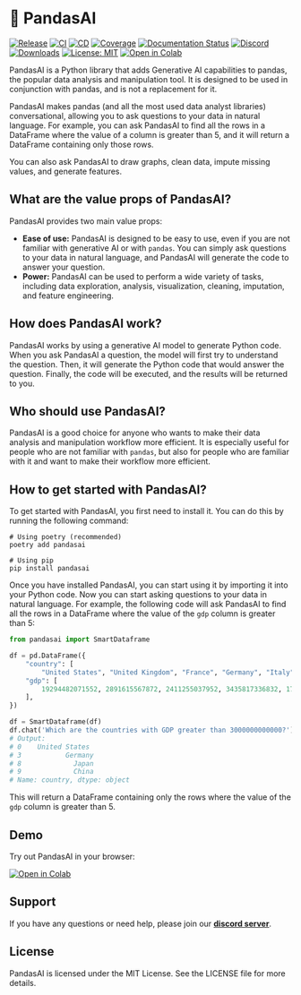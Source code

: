 # 🐼 PandasAI

[![Release](https://img.shields.io/pypi/v/pandasai?label=Release&style=flat-square)](https://pypi.org/project/pandasai/)
[![CI](https://github.com/gventuri/pandas-ai/actions/workflows/ci.yml/badge.svg)](https://github.com/gventuri/pandas-ai/actions/workflows/ci.yml/badge.svg)
[![CD](https://github.com/gventuri/pandas-ai/actions/workflows/cd.yml/badge.svg)](https://github.com/gventuri/pandas-ai/actions/workflows/cd.yml/badge.svg)
[![Coverage](https://codecov.io/gh/gventuri/pandas-ai/branch/main/graph/badge.svg)](https://codecov.io/gh/gventuri/pandas-ai)
[![Documentation Status](https://readthedocs.org/projects/pandas-ai/badge/?version=latest)](https://pandas-ai.readthedocs.io/en/latest/?badge=latest)
[![Discord](https://dcbadge.vercel.app/api/server/kF7FqH2FwS?style=flat&compact=true)](https://discord.gg/kF7FqH2FwS)
[![Downloads](https://static.pepy.tech/badge/pandasai)](https://pepy.tech/project/pandasai) [![License: MIT](https://img.shields.io/badge/License-MIT-yellow.svg)](https://opensource.org/licenses/MIT)
[![Open in Colab](https://colab.research.google.com/assets/colab-badge.svg)](https://colab.research.google.com/drive/1ZnO-njhL7TBOYPZaqvMvGtsjckZKrv2E?usp=sharing)

PandasAI is a Python library that adds Generative AI capabilities to pandas, the popular data analysis and manipulation tool. It is designed to be used in conjunction with pandas, and is not a replacement for it.

PandasAI makes pandas (and all the most used data analyst libraries) conversational, allowing you to ask questions to your data in natural language. For example, you can ask PandasAI to find all the rows in a DataFrame where the value of a column is greater than 5, and it will return a DataFrame containing only those rows.

You can also ask PandasAI to draw graphs, clean data, impute missing values, and generate features.

## What are the value props of PandasAI?

PandasAI provides two main value props:

- **Ease of use:** PandasAI is designed to be easy to use, even if you are not familiar with generative AI or with `pandas`. You can simply ask questions to your data in natural language, and PandasAI will generate the code to answer your question.
- **Power:** PandasAI can be used to perform a wide variety of tasks, including data exploration, analysis, visualization, cleaning, imputation, and feature engineering.

## How does PandasAI work?

PandasAI works by using a generative AI model to generate Python code. When you ask PandasAI a question, the model will first try to understand the question. Then, it will generate the Python code that would answer the question. Finally, the code will be executed, and the results will be returned to you.

## Who should use PandasAI?

PandasAI is a good choice for anyone who wants to make their data analysis and manipulation workflow more efficient. It is especially useful for people who are not familiar with `pandas`, but also for people who are familiar with it and want to make their workflow more efficient.

## How to get started with PandasAI?

To get started with PandasAI, you first need to install it. You can do this by running the following command:

```console
# Using poetry (recommended)
poetry add pandasai

# Using pip
pip install pandasai
```

Once you have installed PandasAI, you can start using it by importing it into your Python code.
Now you can start asking questions to your data in natural language. For example, the following code will ask PandasAI to find all the rows in a DataFrame where the value of the `gdp` column is greater than 5:

```python
from pandasai import SmartDataframe

df = pd.DataFrame({
    "country": [
        "United States", "United Kingdom", "France", "Germany", "Italy", "Spain", "Canada", "Australia", "Japan", "China"],
    "gdp": [
        19294482071552, 2891615567872, 2411255037952, 3435817336832, 1745433788416, 1181205135360, 1607402389504, 1490967855104, 4380756541440, 14631844184064
    ],
})

df = SmartDataframe(df)
df.chat('Which are the countries with GDP greater than 3000000000000?')
# Output:
# 0    United States
# 3           Germany
# 8             Japan
# 9             China
# Name: country, dtype: object
```

This will return a DataFrame containing only the rows where the value of the `gdp` column is greater than 5.

<!-- add a section for support, where we can add a link to discord -->

## Demo

Try out PandasAI in your browser:

[![Open in Colab](https://colab.research.google.com/assets/colab-badge.svg)](https://colab.research.google.com/drive/1ZnO-njhL7TBOYPZaqvMvGtsjckZKrv2E?usp=sharing)

## Support

If you have any questions or need help, please join our **[discord server](https://discord.gg/kF7FqH2FwS)**.

## License

PandasAI is licensed under the MIT License. See the LICENSE file for more details.
